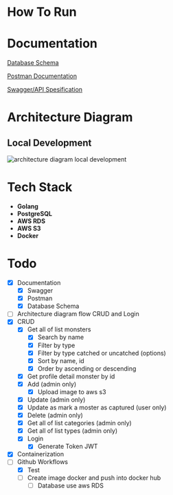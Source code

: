# How To Run

# Documentation
[Database Schema](https://dbdiagram.io/d/63934a1abae3ed7c4545dab5)

[Postman Documentation](https://documenter.getpostman.com/view/12132212/2s8Z6scGJ9)

[Swagger/API Spesification](https://app.swaggerhub.com/apis/DARMAWANRIZKY43/POKEDEX/1.0.0#/Monsters/get_api_v1_monsters)


# Architecture Diagram
## Local Development
![architecture diagram local development](/assets/use-deall-architecture-diagram-local-development.png)

# Tech Stack
- **Golang**
- **PostgreSQL**
- **AWS RDS**
- **AWS S3**
- **Docker**

# Todo
- [x] Documentation
    - [x] Swagger
    - [x] Postman
    - [x] Database Schema
- [ ] Architecture diagram flow CRUD and Login
- [x] CRUD
    - [x] Get all of list monsters
        - [x] Search by name
        - [x] Filter by type
        - [x] Filter by type catched or uncatched (options)
        - [x] Sort by name, id
        - [x] Order by ascending or descending
    - [x] Get profile detail monster by id
    - [x] Add (admin only)
        - [x] Upload image to aws s3
    - [x] Update (admin only)
    - [x] Update as mark a moster as captured (user only)
    - [x] Delete (admin only)
    - [x] Get all of list categories (admin only)
    - [x] Get all of list types (admin only)
    - [x] Login
        - [x] Generate Token JWT
- [x] Containerization
- [ ] Github Workflows
    - [x] Test
    - [ ] Create image docker and push into docker hub
        - [ ] Database use aws RDS